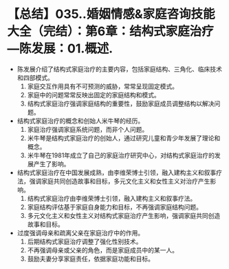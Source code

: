 # 【总结】035..婚姻情感&家庭咨询技能大全（完结）：第6章：结构式家庭治疗—陈发展：01.概述.

-   陈发展介绍了结构式家庭治疗的主要内容，包括家庭结构、三角化、临床技术和四部模式。
    1.  家庭交互作用具有不可预测的威胁，常常呈现固定模式。
    2.  家庭中的问题常常反映出固定的家庭结构和模式。
    3.  结构式家庭治疗强调家庭结构的重要性，鼓励家庭成员调整结构以解决问题。
-   结构式家庭治疗的概念和创始人米牛琴的经历。
    1.  家庭治疗强调家庭系统问题，而非个人问题。
    2.  米牛琴是结构式家庭治疗的创始人，通过研究儿童和青少年发展了理论和概念。
    3.  米牛琴在1981年成立了自己的家庭治疗研究中心，对结构式家庭治疗的发展产生了影响。
-   结构式家庭治疗在中国发展成熟，由李维荣博士引领，融入建构主义和叙事疗法，强调家庭共同创造故事和目标，多元文化主义和女性主义对治疗产生影响。
    1.  结构式家庭治疗由李维荣博士引领，融入建构主义和叙事疗法。
    2.  家庭结构评估基于家庭自身能力和目标，不再强调家庭结构问题。
    3.  多元文化主义和女性主义对结构式家庭治疗产生影响，强调家庭共同创造故事和目标。
-   过度强调母亲和疏离父亲在家庭治疗中的作用。
    1.  后期结构式家庭治疗调整了强化性别技术。
    2.  不再强调母亲或父亲的角色，而是家庭成员中的某一人。
    3.  鼓励夫妻分享家庭责任，依据家庭功能和目标。